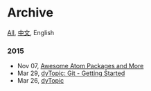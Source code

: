 Archive
===
[All](#!/archive), [中文](#!/archive.chs), English

### 2015

- Nov 07, [Awesome Atom Packages and More](#!/blog/2015/awesome-atom-packages-and-more)
- Mar 29, [dyTopic: Git - Getting Started](#!/blog/2015/git-getting-started-for-dy)
- Mar 26, [dyTopic](#!/blog/2015/dy-topic)
